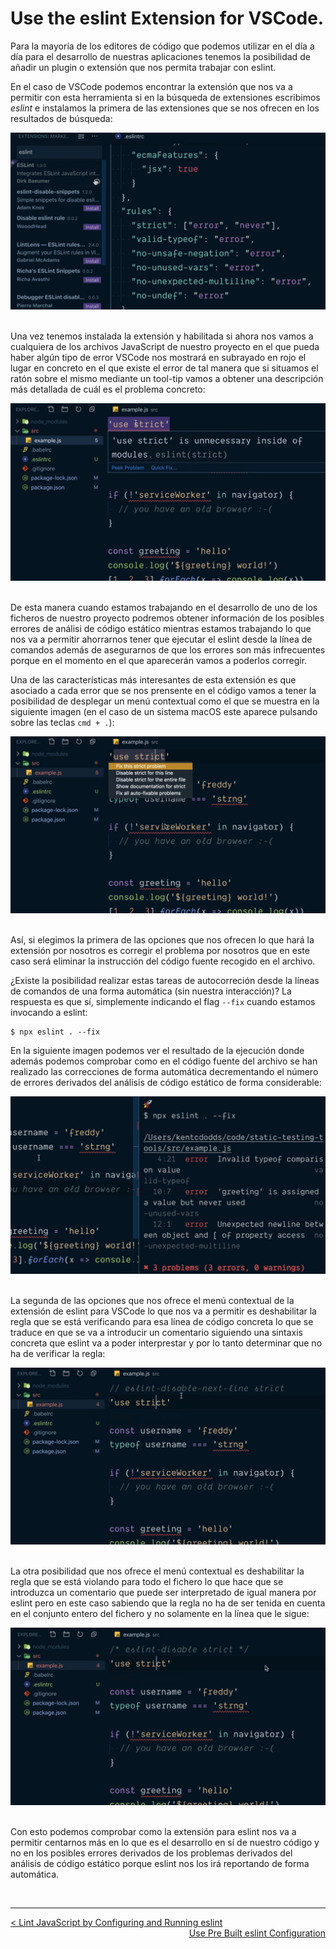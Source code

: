 # Use the eslint Extension for VSCode.

Para la mayoría de los editores de código que podemos utilizar en el día a día para el desarrollo de nuestras aplicaciones tenemos la posibilidad de añadir un plugin o extensión que nos permita trabajar con eslint. 

En el caso de VSCode podemos encontrar la extensión que nos va a permitir con esta herramienta si en la búsqueda de extensiones escribimos *eslint* e instalamos la primera de las extensiones que se nos ofrecen en los resultados de búsqueda:

<div style='text-align: center'>
  <img src='../images/ch02/02_08.png' />
</div>
<br />

Una vez tenemos instalada la extensión y habilitada si ahora nos vamos a cualquiera de los archivos JavaScript de nuestro proyecto en el que pueda haber algún tipo de error VSCode nos mostrará en subrayado en rojo el lugar en concreto en el que existe el error de tal manera que si situamos el ratón sobre el mismo mediante un tool-tip vamos a obtener una descripción más detallada de cuál es el problema concreto:

<div style='text-align: center'>
  <img src='../images/ch02/02_09.png' />
</div>
<br />

De esta manera cuando estamos trabajando en el desarrollo de uno de los ficheros de nuestro proyecto podremos obtener información de los posibles errores de análisi de código estático mientras estamos trabajando lo que nos va a permitir ahorrarnos tener que ejecutar el eslint desde la línea de comandos además de asegurarnos de que los errores son más infrecuentes porque en el momento en el que aparecerán vamos a poderlos corregir.

Una de las características más interesantes de esta extensión es que asociado a cada error que se nos prensente en el código vamos a tener la posibilidad de desplegar un menú contextual como el que se muestra en la siguiente imagen (en el caso de un sistema macOS este aparece pulsando sobre las teclas `cmd + .`):

<div style='text-align: center'>
  <img src='../images/ch02/02_10.png' />
</div>
<br />

Así, si elegimos la primera de las opciones que nos ofrecen lo que hará la extensión por nosotros es corregir el problema por nosotros que en este caso será eliminar la instrucción del código fuente recogido en el archivo.

¿Existe la posibilidad realizar estas tareas de autocorreción desde la líneas de comandos de una forma automática (sin nuestra interacción)? La respuesta es que sí, simplemente indicando el flag `--fix` cuando estamos invocando a eslint:

```console
$ npx eslint . --fix
```

En la siguiente imagen podemos ver el resultado de la ejecución donde además podemos comprobar como en el código fuente del archivo se han realizado las correcciones de forma automática decrementando el número de errores derivados del análisis de código estático de forma considerable:

<div style='text-align: center'>
  <img src='../images/ch02/02_11.png' />
</div>
<br />

La segunda de las opciones que nos ofrece el menú contextual de la extensión de eslint para VSCode lo que nos va a permitir es deshabilitar la regla que se está verificando para esa línea de código concreta lo que se traduce en que se va a introducir un comentario siguiendo una sintaxis concreta que eslint va a poder interprestar y por lo tanto determinar que no ha de verificar la regla:

<div style='text-align: center'>
  <img src='../images/ch02/02_12.png' />
</div>
<br />

La otra posibilidad que nos ofrece el menú  contextual es deshabilitar la regla que se está violando para todo el fichero lo que hace que se introduzca un comentario que puede ser interpretado de igual manera por eslint pero en este caso sabiendo que la regla no ha de ser tenida en cuenta en el conjunto entero del fichero y no solamente en la línea que le sigue:

<div style='text-align: center'>
  <img src='../images/ch02/02_13.png' />
</div>
<br />

Con esto podemos comprobar como la extensión para eslint nos va a permitir centarnos más en lo que es el desarrollo en sí de nuestro código y no en los posibles errores derivados de los problemas derivados del análisis de código estático porque eslint nos los irá reportando de forma automática.

<br />

----
<div>
  <div style="float: left">
    <a href="https://github.com/DevJoseManuel/js-tutorials/blob/master/testing/ch01/02_02.md">
      < Lint JavaScript by Configuring and Running eslint
    </a>
  </div>
  <div style="float: right">
    <a href="https://github.com/DevJoseManuel/js-tutorials/blob/master/testing/ch02/02_04.md">
      Use Pre Built eslint Configuration
    </a>
  </div>
</div>
